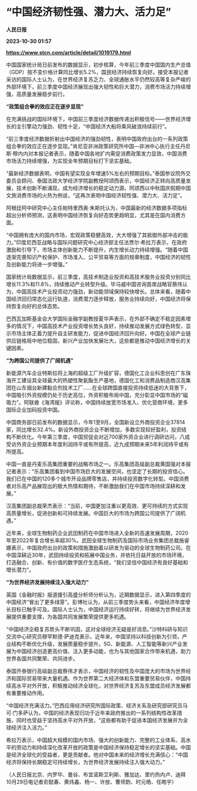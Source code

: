 # “中国经济韧性强、潜力大、活力足”
**人民日报**

**2023-10-30 01:57**

**https://www.stcn.com/article/detail/1019179.html**

中国国家统计局日前发布的数据显示，初步核算，今年前三季度中国国内生产总值（GDP）按不变价格计算同比增长5.2%，国民经济持续恢复向好。接受本报记者采访的国际人士认为，在世界经济复苏乏力、全球通胀水平仍然较高等复杂严峻的外部环境下，前三季度中国经济展现出强大韧性和巨大潜力，消费市场活力持续增强，高质量发展稳步前行。

**“政策组合拳的效应正在逐步显现”**

在充满挑战的国际环境下，中国前三季度经济数据传递出积极信号——世界经济增长的主引擎动力强劲、韧性十足，“中国经济大船将乘风破浪持续前行”。

“前三季度经济数据折射出中国经济的强劲韧性，表明中国政府出台的一系列政策组合拳的效应正在逐步显现。”肯尼亚非洲政策研究所中国—非洲中心执行主任丹尼斯·穆内内对本报记者表示，随着中国各地扩内需促消费政策发力显效，中国消费市场活力持续增强，为实现全年预期目标打下坚实基础。

“最新经济数据表明，中国有望实现全年增速5%左右的预期目标。”泰国参议院外交委员会顾问、泰国法政大学经济学院副教授阿颂西表示，中国经济正转向高质量发展，技术创新不断涌现，成为经济增长的稳定动力源。阿颂西以中秋国庆假期中国文旅消费市场的火热为例说，“这再次表明中国经济韧性强、潜力大、活力足”。

阿根廷阿中研究中心主任帕特里西奥·朱斯托认为，中国最新的经济数据多项指标超出分析师预测，这表明中国经济恢复向好态势更趋明显，尤其是在国内消费方面。

“中国拥有庞大的国内市场，宏观政策稳健高效，大大增强了其抵御外部冲击的能力。”印度尼西亚战略与国际问题研究中心经济部主任法贾尔·希拉万表示，在政府激励和引导下，市场主体创新能力不断提升，内生增长动力持续增强。“随着中国逐渐完善知识产权保护、市场准入、公平贸易等方面的规章制度，中国经济的韧性及创新能力将进一步增强。”

国家统计局数据显示，前三季度，高技术制造业投资和高技术服务业投资分别同比增长11.3%和11.8%，持续推动产业转型升级。毕马威中国咨询首席战略官蔡伟认为，中国高技术产业投资动力强劲，新动能领域保持较快增长。总体来看，随着中国经济回归常态化运行轨道，消费潜力逐步释放，服务业持续向好，中国经济将保持恢复向好的总体态势。

巴西瓦加斯基金会大学国际金融学副教授夏华声表示，在外部不确定不稳定因素增多的情况下，中国高技术产业投资增长势头良好，持续推动发展方式绿色转型，显示市场主体正着力提升自主研发能力，促进中国经济回升向好。中国在全球产业链供应链格局中地位稳固，新兴产业加快发展壮大，这些都是推动中国经济增长的关键因素。

**“为跨国公司提供了广阔机遇”**

新能源汽车企业特斯拉将上海的超级工厂升级扩容，德国化工企业科思创在广东珠海开工建设其全球最大的热塑性聚氨酯生产基地，德国化工和消费品制造商汉高集团在山东烟台新建黏合剂技术工厂……在全球跨国直接投资持续低迷的大背景下，中国吸引外资规模仍处于历史高位，外资积极布局中国，充分彰显中国市场的“磁吸力”。阿联酋《海湾报》评论称，中国持续放宽市场准入、优化营商环境，更多国际企业加码投资中国。

中国商务部日前发布的数据显示，今年1至9月，全国新设立外商投资企业37814家，同比增长32.4%。新设外商投资企业不断增加，多数实现较好盈利，投资结构不断优化。今年第三季度，中国贸促会对近700家外资企业进行调研访问，八成受访外资企业预期本年度利润持平或有所提高，近九成预期未来5年利润持平或有所提高。

中国一直是丹麦乐高集团重要的战略市场之一。乐高集团高级副总裁黄国强对本报记者表示：“乐高集团看到中国市场巨大的发展空间，也坚定了长期的投资信心。我们已在中国的120多个城市开设品牌零售店，并持续投资数字化转型。中国消费者对乐高产品展现出的极大热情和期待，不断激励我们在中国市场持续深耕和发展。”

汉高集团副总裁荣杰表示：“当前，中国更加注重以更高效、更可持续的方式实现高质量增长，促进创新和可持续发展。中国巨大的市场为跨国公司提供了广阔机遇。”

近年来，全球生物制药企业武田制药在中国市场进入全新的高速发展周期，2020年至2022年复合增长率超30%。武田全球生物制药及国际市场业务集团总裁施睿娜表示，中国政府出台的政策和措施激励着以研发为驱动的全球生物制药公司。在中国深耕近30年，武田持续投资和拓展中国业务，并依托日益开放的市场环境，打造融合、创新、有价值的数字医疗生态系统，“我们坚信中国经济有良好基础和增长潜力”。

**“为世界经济发展持续注入强大动力”**

英国《金融时报》报道援引高盛分析师分析认为，近期数据显示，进入第四季度的中国经济“冒出了更多绿芽”。彭博社认为，从前三季度势头来看，中国经济年度增长目标已触手可及。国际人士认为，中国经济运行持续好转，将继续为世界经济发展提供重要支撑，为各国共同发展繁荣提供更多机遇。

“中国经济企稳复苏势头不断巩固，这对全球经济无疑是好消息。”沙特科研与知识交流中心研究员穆罕默德·萨迪克表示，近年来，中国坚持以科技创新为引领，产业结构不断优化升级，发展质量稳步提升。5G、新能源、人工智能等新兴产业发展为中国经济创造更高价值、注入更多动能，也为与其他国家合作带来机遇，助力世界各国共同繁荣、共同进步。

泰国开泰银行高级副总裁蔡伟才表示，中国经济的韧性及中国庞大的市场为世界经济和国际贸易带来大量机遇。作为世界第二大经济体和东盟重要贸易伙伴，中国持续高水平对外开放，积极推动经济全球化，对世界经济复苏及东盟成员经济发展都有重要推动作用。

“中国经济充满活力。”巴西应用经济研究所国际政策、经济关系及研究部研究员马可·门多萨认为，中国的经济表现归功于近年来政府推出的一系列结构性改革措施，同时也受益于坚持高水平对外开放，“这些都有助于促进本国经济发展并为全球经济注入活力。”

希拉万表示，中国超大规模的国内市场、强大的创新能力、完整的工业体系、高水平的劳动力和持续深化改革开放的政策是中国经济保持稳定增长的坚实基础。中国是经济全球化的受益者，更是贡献者。他对中国未来的经济增长充满信心：“中国经济将保持长期稳定可持续增长，为世界经济发展持续注入强大动力。”

（人民日报北京、内罗毕、曼谷、布宜诺斯艾利斯、雅加达、里约热内卢、迪拜10月29日电记者俞懿春、黄炜鑫、杨一、许放、曹师韵、时元皓、任皓宇）
